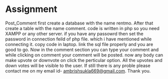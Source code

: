# Assignment
Post_Comment
first create a database with the name rentmo.
After that create a table with the name comment.
code is written in php so you need XAMPP or any other server.
if you have any passowrd then set the password in connection feild of php file. which i have mentioned while connecting it.
copy code in laptop.
link the sql file properly and you are good to go.
Now in the comment section you can type your comment and while clicking on comment your comment will be posted.
now any body can make upvote or downvote on click the perticular option.
All the upvotes and down votes will be visible to the user.
If still there is any proble please contact me on my email id- ambrishsukla669@gmail.com.
Thank you.
